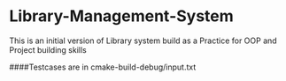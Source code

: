 # Library-Management-System
This is an initial version of Library system build as a Practice for OOP and Project building skills

####Testcases are in cmake-build-debug/input.txt

